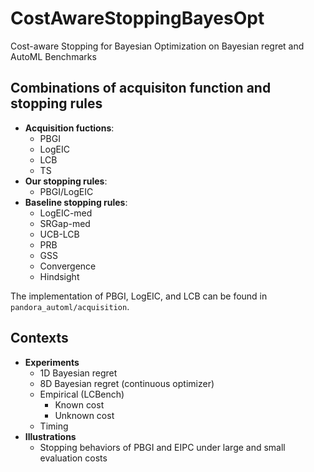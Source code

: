 # CostAwareStoppingBayesOpt
 Cost-aware Stopping for Bayesian Optimization on Bayesian regret and AutoML Benchmarks

## Combinations of acquisiton function and stopping rules
- **Acquisition fuctions**:
  - PBGI
  - LogEIC
  - LCB
  - TS
- **Our stopping rules**:
  - PBGI/LogEIC
- **Baseline stopping rules**:
  - LogEIC-med
  - SRGap-med
  - UCB-LCB
  - PRB
  - GSS
  - Convergence
  - Hindsight 

The implementation of PBGI, LogEIC, and LCB can be found in `pandora_automl/acquisition`.
 
## Contexts
- **Experiments**
  - 1D Bayesian regret
  - 8D Bayesian regret (continuous optimizer)
  - Empirical (LCBench)
    - Known cost
    - Unknown cost 
  - Timing
- **Illustrations**
  - Stopping behaviors of PBGI and EIPC under large and small evaluation costs
